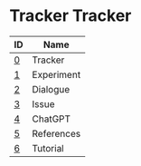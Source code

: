 # Tracker Tracker
|ID|Name|
|-|-|
|[0]|Tracker|
|[1]|Experiment|
|[2]|Dialogue|
|[3]|Issue|
|[4]|ChatGPT|
|[5]|References|
|[6]|Tutorial|

[0]: tracker-00000.md
[1]: tracker-00001.md
[2]: tracker-00002.md
[3]: tracker-00003.md
[4]: tracker-00004.md
[5]: tracker-00005.md
[6]: tracker-00006.md
